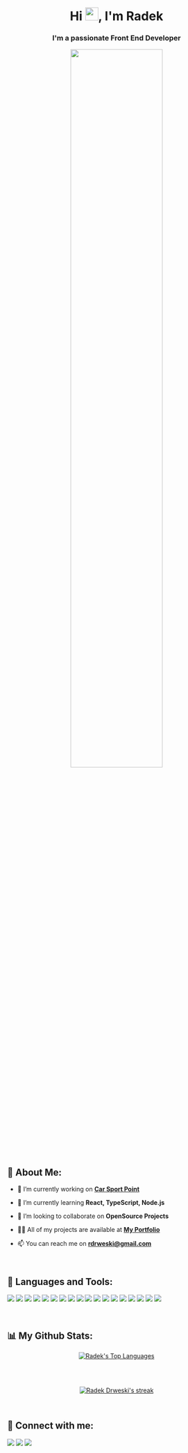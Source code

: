 <h1 align="center">Hi <img src="https://raw.githubusercontent.com/MartinHeinz/MartinHeinz/master/wave.gif" width="30px">, I'm Radek</h1>
<h3 align="center">I'm a passionate Front End Developer</h3>
<p align="center">
    <a href="#"><img width="65%" height="auto" src="https://i.imgur.com/iXuL1HG.png" height="175px"/></a>
</p>

## 👨 About Me:

- 🔭 I’m currently working on **[Car Sport Point](https://radek-drw.github.io/carsportpoint/)**

- 🌱 I’m currently learning **React, TypeScript, Node.js**

- 👯 I’m looking to collaborate on **OpenSource Projects**

- 👨‍💻 All of my projects are available at **[My Portfolio](https://github.com/radek-drw?tab=repositories)**

- 📫 You can reach me on **rdrweski@gmail.com**


<br/>

<!-- TOP LANGUAGES -->
## 🚀 Languages and Tools:

<p align="left"> 
    <a href="https://w3.org/html/"> <img src="https://img.icons8.com/color/48/000000/html-5.png"/></a> 
    <a href="https://w3schools.com/css/"> <img src="https://img.icons8.com/color/48/000000/css3.png"/></a>
    <a href="https://developer.mozilla.org/en-US/docs/Web/JavaScript"> <img src="https://img.icons8.com/color/48/000000/javascript.png"/></a> 
    <a href="https://sass-lang.com/"> <img src="https://img.icons8.com/color/48/000000/sass.png"/></a> 
    <a href="https://reactjs.org/"> <img src="https://img.icons8.com/color/48/000000/react-native.png"/></a>
    <a href="https://tailwindcss.com/"> <img src="https://img.icons8.com/?size=48&id=4PiNHtUJVbLs&format=png"/></a>
    <a href="https://www.typescriptlang.org/"> <img src="https://img.icons8.com/color/48/000000/typescript.png"/></a>
    <a href="https://jestjs.io/"> <img src="https://img.icons8.com/?size=48&id=bp24DwGXJDyT&format=png"/></a>
    <a href="https://nodejs.org"> <img src="https://img.icons8.com/color/48/000000/nodejs.png"/></a>
    <a href="https://www.php.net/"> <img src="https://img.icons8.com/officel/48/000000/php-logo.png"/></a>
    <a href="https://jquery.com/"> <img src="https://img.icons8.com/?size=48&id=9Um0Q4sZ0QCC&format=png"/></a>
    <a href="https://getbootstrap.com"> <img src="https://img.icons8.com/color/48/000000/bootstrap.png"/></a> 
    <a href="https://webpack.js.org/"> <img src="https://img.icons8.com/color/48/000000/webpack.png"/></a>
    <a href="https://wordpress.com/"> <img src="https://img.icons8.com/color/48/000000/wordpress.png"/></a>
    <a href="https://www.figma.com/"> <img src="https://img.icons8.com/color/48/000000/figma.png"/></a>
    <a href="https://www.adobe.com/products/photoshop.html"> <img src="https://img.icons8.com/color/48/000000/adobe-photoshop.png"/></a>
    <a href="https://git-scm.com/"> <img src="https://img.icons8.com/color/48/000000/git.png"/></a> 
    <a href="https://code.visualstudio.com/"> <img src="https://img.icons8.com/color/48/000000/visual-studio-code-2019.png"/></a>
</p>



<br/>

<!-- STATS -->
## 📊 My Github Stats:

<p align="center">
    <a href="https://github.com/radek-drw/github-readme-stats">
        <img alt="Radek's Top Languages" src="https://github-readme-stats.vercel.app/api/top-langs/?username=radek-drw&langs_count=8&count_private=true&layout=compact&theme=vue-dark&hide_border=true" />
    </a>
</p>

<br/>

<!-- ACTIVITY GRAPH -->
<a href="https://github.com/radek-drw/github-readme-activity-graph">
    <img href="https://github-readme-activity-graph.vercel.app/graph?username=radek-drw&theme=material-palenight&hide_border=true" />
</a>

<br/>
<br/>

<!-- STREAK STATS -->
<p align="center">
    <a href="https://github.com/radek-drw/github-readme-streak-stats">
        <img alt="Radek Drweski's streak" src="http://github-readme-streak-stats.herokuapp.com?user=radek-drw&theme=synthwave&hide_border=true"/>
    </a>
</p>

<br/>

## 🔗 Connect with me:

<p align="left">
    <a href="https://www.linkedin.com/in/radek-drw%C4%99ski-463509203/"><img src="https://img.icons8.com/fluent/48/000000/linkedin.png"/></a>
    <a href="https://twitter.com/radek0112"><img src="https://img.icons8.com/fluent/48/000000/twitter.png"/></a>
    <a href="https://www.instagram.com/radek.drw/"><img src="https://img.icons8.com/fluent/48/000000/instagram-new.png"/></a>
</p>
